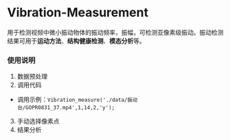 # Vibration-Measurement

用于检测视频中微小振动物体的振动频率，振幅，可检测亚像素级振动。振动检测结果可用于**运动方法**、**结构健康检测**、**模态分析**等。

### 使用说明
1. 数据预处理
2. 调用代码
  - 调用示例：`Vibration_measure('./data/振动台/GOPR0831_37.mp4',1,14,2,'y');`
3. 手动选择像素点
3. 结果分析


